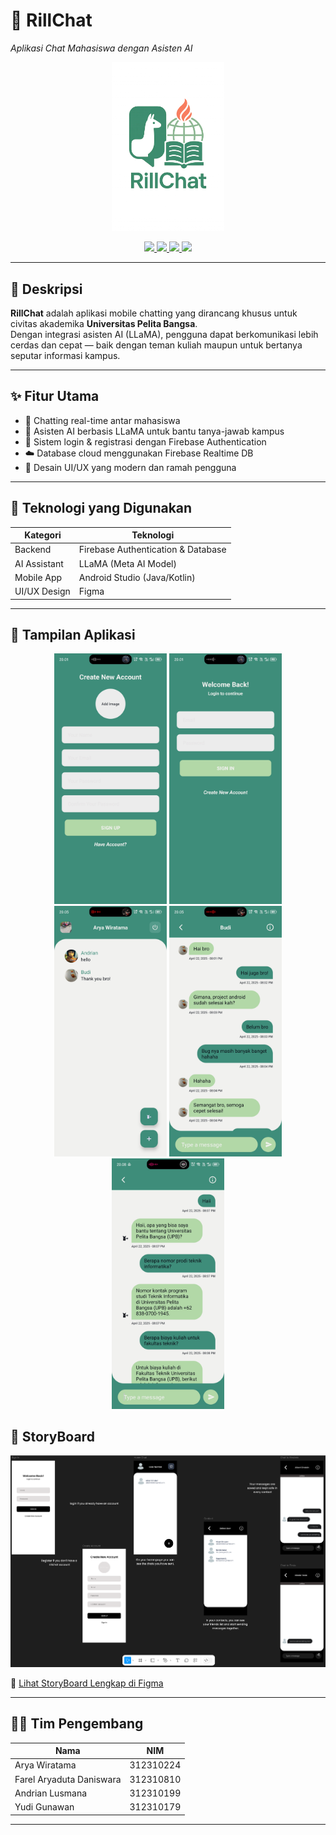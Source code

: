 # 📱 RillChat  
_Aplikasi Chat Mahasiswa dengan Asisten AI_

<p align="center">
  <img src="/ss/rill-chat-1.png" alt="Logo RillChat" width="180">
</p>

<p align="center">
  <a href="https://developer.android.com/studio">
    <img src="https://img.shields.io/badge/Built%20With-Android%20Studio-brightgreen.svg?style=flat-square&logo=android" />
  </a>
  <a href="https://firebase.google.com/">
    <img src="https://img.shields.io/badge/Backend-Firebase-ffca28?style=flat-square&logo=firebase" />
  </a>
  <a href="https://ai.meta.com/llama/">
    <img src="https://img.shields.io/badge/AI%20Model-LLaMA-blueviolet?style=flat-square" />
  </a>
  <a href="https://www.figma.com/design/6YdAhqK75cbOjaqPd6lkv5/UI-RILLCHAT?node-id=1-4">
    <img src="https://img.shields.io/badge/UI%2FUX-Figma-blue?style=flat-square&logo=figma" />
  </a>
</p>

---

## 📌 Deskripsi

**RillChat** adalah aplikasi mobile chatting yang dirancang khusus untuk civitas akademika **Universitas Pelita Bangsa**.  
Dengan integrasi asisten AI (LLaMA), pengguna dapat berkomunikasi lebih cerdas dan cepat — baik dengan teman kuliah maupun untuk bertanya seputar informasi kampus.

---

## ✨ Fitur Utama

- 💬 Chatting real-time antar mahasiswa
- 🤖 Asisten AI berbasis LLaMA untuk bantu tanya-jawab kampus
- 🔐 Sistem login & registrasi dengan Firebase Authentication
- ☁️ Database cloud menggunakan Firebase Realtime DB
- 🎨 Desain UI/UX yang modern dan ramah pengguna

---

## 🧪 Teknologi yang Digunakan

| Kategori       | Teknologi                          |
|----------------|-------------------------------------|
| Backend        | Firebase Authentication & Database |
| AI Assistant   | LLaMA (Meta AI Model)              |
| Mobile App     | Android Studio (Java/Kotlin)       |
| UI/UX Design   | Figma                              |

---

## 📸 Tampilan Aplikasi

<p align="center">
  <img src="/ss/CreateAccount-Andro.jpg" width="180" alt="Create Account">
  <img src="/ss/SignIn-Andro.jpg" width="180" alt="Sign In">
  <img src="/ss/MainScreen-Andro.jpg" width="180" alt="Main Screen">
  <img src="/ss/ChatWithOther-Andro.jpg" width="180" alt="Chat Screen">
  <img src="/ss/AssitenAI-Andro.jpg" width="180" alt="AI Assistant">
</p>

## 📖 StoryBoard 
<p align="center">
    <img src="/ss/StoryBoard-1.png" alt="RIllChat StoryBoard">
<p>

🎨 [Lihat StoryBoard Lengkap di Figma](https://www.figma.com/design/6YdAhqK75cbOjaqPd6lkv5/UI-RILLCHAT?node-id=1-4)

---

## 👨‍💻 Tim Pengembang

| Nama                         | NIM           |
|------------------------------|---------------|
| Arya Wiratama                | 312310224     |
| Farel Aryaduta Daniswara     | 312310810     |
| Andrian Lusmana              | 312310199     |
| Yudi Gunawan                 | 312310179     |

---
